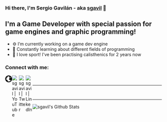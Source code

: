 ### Hi there, I'm Sergio Gavilán - aka [sgavil][website] 👋

## I'm a Game Developer with special passion for game engines and graphic programming!
- ⚙️ I’m currently working on a game dev engine
- 👾 Constantly learning about different fields of programming
- 🏅 I love sport! I've been practising calisthenics for 2 years now

### Connect with me:

[<img align="left" alt="sgavil.com" width="22px" src="https://raw.githubusercontent.com/iconic/open-iconic/master/svg/globe.svg" />][website]
[<img align="left" alt="sgavil | YouTube" width="22px" src="https://cdn.jsdelivr.net/npm/simple-icons@v3/icons/youtube.svg" />][youtube]
[<img align="left" alt="sgavil | Twitter" width="22px" src="https://cdn.jsdelivr.net/npm/simple-icons@v3/icons/twitter.svg" />][twitter]
[<img align="left" alt="sgavil | LinkedIn" width="22px" src="https://cdn.jsdelivr.net/npm/simple-icons@v3/icons/linkedin.svg" />][linkedin]

<br />

---

<br />

---


<img align="left" alt="sgavil's Github Stats" src="https://github-readme-stats.vercel.app/api?username=sgavil&show_icons=true&hide_border=true" />


[website]: https://sgavil.github.io/portfolio/
[twitter]: https://twitter.com/sgavil01
[youtube]: https://www.youtube.com/channel/UCmCsp4WkjQT8hVcFfxycOZg?view_as=subscriber
[linkedin]: https://www.linkedin.com/in/sgavil/
